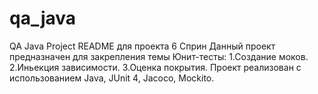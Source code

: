 # qa_java
QA Java Project
README для проекта 6 Сприн
Данный проект предназначен для закрепления темы Юнит-тесты:
1.Создание моков.
2.Иньекция зависимости.
3.Оценка покрытия.
Проект реализован с использованием Java, JUnit 4, Jacoco, Mockito.
